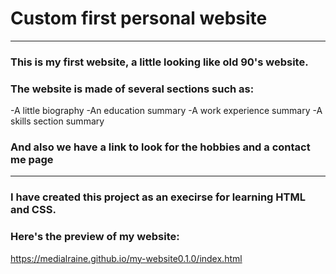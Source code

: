 # Custom first personal website
---

### This is my first website, a little looking like old 90's website.

### The website is made of several sections such as:
-A little biography
-An education summary
-A work experience summary
-A skills section summary

### And also we have a link to look for the hobbies and a contact me page

---

### I have created this project as an execirse for learning HTML and CSS.

### Here's the preview of my website:
https://medialraine.github.io/my-website0.1.0/index.html
